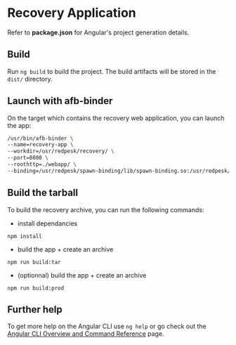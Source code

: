 # Recovery Application

Refer to **package.json** for Angular's project generation details.

## Build

Run `ng build` to build the project. The build artifacts will be stored in the `dist/` directory.

## Launch with afb-binder

On the target which contains the recovery web application, you can launch the app:

```sh
/usr/bin/afb-binder \
--name=recovery-app \
--workdir=/usr/redpesk/recovery/ \
--port=8080 \
--roothttp=./webapp/ \
--binding=/usr/redpesk/spawn-binding/lib/spawn-binding.so:/usr/redpesk/recovery/conf/spawn-recovery-config.json -vvv
```

## Build the tarball

To build the recovery archive, you can run the following commands:

- install dependancies

```
npm install
```

- build the app + create an archive

```
npm run build:tar
```

- (optionnal) build the app + create an archive

```
npm run build:prod
```

## Further help

To get more help on the Angular CLI use `ng help` or go check out the [Angular CLI Overview and Command Reference](https://angular.io/cli) page.


